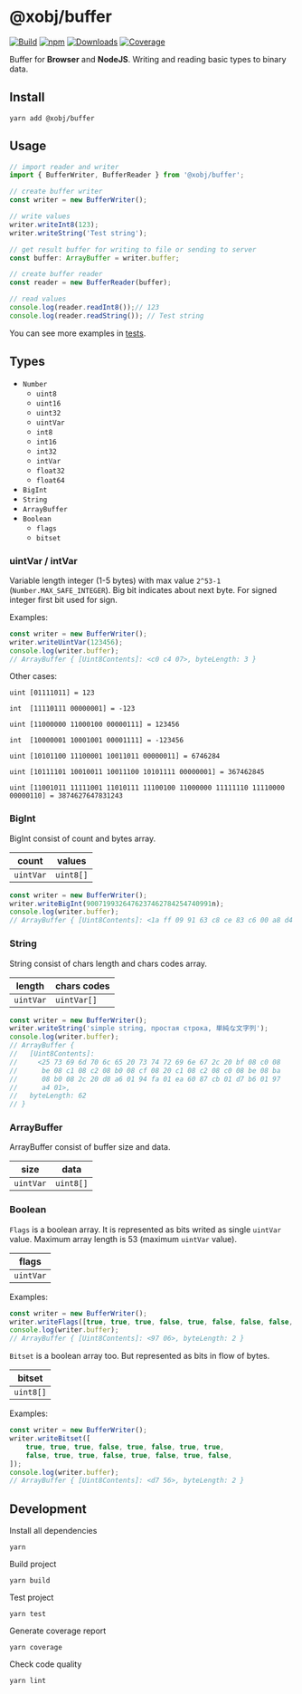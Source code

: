 # @xobj/buffer

[![Build](https://github.com/superman2211/xobj/workflows/build/badge.svg)](https://github.com/superman2211/xobj/actions/workflows/build.yml)
[![npm](https://badge.fury.io/js/@xobj%2Fbuffer.svg)](https://badge.fury.io/js/@xobj%2Fbuffer) 
[![Downloads](https://img.shields.io/npm/dw/auph)](https://www.npmjs.com/package/@xobj/buffer) 
[![Coverage](https://superman2211.github.io/xobj/packages/buffer/coverage/badges.svg)](https://superman2211.github.io/xobj/packages/buffer/coverage/lcov-report/)

Buffer for **Browser** and **NodeJS**. Writing and reading basic types to binary data.

## Install
```shell
yarn add @xobj/buffer
```

## Usage
```typescript
// import reader and writer
import { BufferWriter, BufferReader } from '@xobj/buffer';

// create buffer writer
const writer = new BufferWriter();

// write values
writer.writeInt8(123);
writer.writeString('Test string');

// get result buffer for writing to file or sending to server
const buffer: ArrayBuffer = writer.buffer;

// create buffer reader
const reader = new BufferReader(buffer);

// read values
console.log(reader.readInt8());// 123
console.log(reader.readString()); // Test string
```
You can see more examples in [tests](https://github.com/superman2211/xobj/tree/master/packages/buffer/test).

## Types
- `Number`
	- `uint8`
	- `uint16`
	- `uint32`
	- `uintVar`
	- `int8`
	- `int16`
	- `int32`
	- `intVar`
	- `float32`
	- `float64`
- `BigInt`
- `String`
- `ArrayBuffer`
- `Boolean`
	- `flags`
	- `bitset`

### uintVar / intVar
Variable length integer (1-5 bytes) with max value `2^53-1` (`Number.MAX_SAFE_INTEGER`).
Big bit indicates about next byte.
For signed integer first bit used for sign.

Examples:

```typescript
const writer = new BufferWriter();
writer.writeUintVar(123456);
console.log(writer.buffer);
// ArrayBuffer { [Uint8Contents]: <c0 c4 07>, byteLength: 3 }
```

Other cases:

`uint [01111011] = 123`

`int  [11110111 00000001] = -123`

`uint [11000000 11000100 00000111] = 123456`

`int  [10000001 10001001 00001111] = -123456`

`uint [10101100 11100001 10011011 00000011] = 6746284`

`uint [10111101 10010011 10011100 10101111 00000001] = 367462845`

`uint [11001011 11111001 11010111 11100100 11000000 11111110 11110000 00000110] = 3874627647831243`

### BigInt
BigInt consist of count and bytes array.

| count     | values    |
|-----------|-----------|
| `uintVar` | `uint8[]` |

```typescript
const writer = new BufferWriter();
writer.writeBigInt(9007199326476237462784254740991n);
console.log(writer.buffer);
// ArrayBuffer { [Uint8Contents]: <1a ff 09 91 63 c8 ce 83 c6 00 a8 d4 af 71>, byteLength: 14 }
```

### String
String consist of chars length and chars codes array.

| length    | chars codes |
|-----------|-------------|
| `uintVar` | `uintVar[]` |

```typescript
const writer = new BufferWriter();
writer.writeString('simple string, простая строка, 単純な文字列');
console.log(writer.buffer);
// ArrayBuffer {
//   [Uint8Contents]: 
//     <25 73 69 6d 70 6c 65 20 73 74 72 69 6e 67 2c 20 bf 08 c0 08 
//      be 08 c1 08 c2 08 b0 08 cf 08 20 c1 08 c2 08 c0 08 be 08 ba 
//      08 b0 08 2c 20 d8 a6 01 94 fa 01 ea 60 87 cb 01 d7 b6 01 97 
//      a4 01>,
//   byteLength: 62
// }
```

### ArrayBuffer
ArrayBuffer consist of buffer size and data.

| size      | data      |
|-----------|-----------|
| `uintVar` | `uint8[]` |

### Boolean
`Flags` is a boolean array. It is represented as bits writed as single `uintVar` value.
Maximum array length is 53 (maximum `uintVar` value).

| flags     |
|-----------|
| `uintVar` |

Examples:

```typescript
const writer = new BufferWriter();
writer.writeFlags([true, true, true, false, true, false, false, false, true, true]);
console.log(writer.buffer);
// ArrayBuffer { [Uint8Contents]: <97 06>, byteLength: 2 } 
```

`Bitset` is a boolean array too. But represented as bits in flow of bytes.

| bitset    |
|-----------|
| `uint8[]` |

Examples:
```typescript
const writer = new BufferWriter();
writer.writeBitset([
	true, true, true, false, true, false, true, true,
	false, true, true, false, true, false, true, false,
]);
console.log(writer.buffer);
// ArrayBuffer { [Uint8Contents]: <d7 56>, byteLength: 2 }
```

## Development
Install all dependencies
```shell
yarn
```

Build project
```shell
yarn build
```

Test project
```shell
yarn test
```

Generate coverage report
```shell
yarn coverage
```

Check code quality
```shell
yarn lint
```
